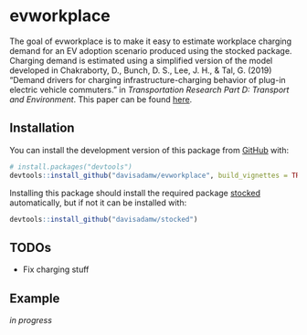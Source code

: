 
<!-- README.md is generated from README.Rmd. Please edit that file -->

# evworkplace

<!-- badges: start -->
<!-- badges: end -->

The goal of evworkplace is to make it easy to estimate workplace
charging demand for an EV adoption scenario produced using the stocked
package. Charging demand is estimated using a simplified version of the
model developed in Chakraborty, D., Bunch, D. S., Lee, J. H., & Tal, G.
(2019) “Demand drivers for charging infrastructure-charging behavior of
plug-in electric vehicle commuters.” in *Transportation Research Part D:
Transport and Environment*. This paper can be found
[here](http://www.sciencedirect.com/science/article/pii/S1361920919301919).

## Installation

You can install the development version of this package from
[GitHub](https://github.com/) with:

``` r
# install.packages("devtools")
devtools::install_github("davisadamw/evworkplace", build_vignettes = TRUE)
```

Installing this package should install the required package
[stocked](https://github.com/davisadamw/stocked) automatically, but if
not it can be installed with:

``` r
devtools::install_github("davisadamw/stocked")
```

## TODOs

-   Fix charging stuff

## Example

*in progress*
